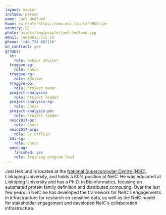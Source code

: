 ```yaml
---
layout: master
include: person
name: Joel Hedlund
home: <a href="https://www.nsc.liu.se">NSC</a>
country: SE
photo: assets/img/people/joel-hedlund.jpg
email: joel@nsc.liu.se
phone: "+46 734 607126"
on_contract: yes
groups:
  xt:
    role: Senior advisor
  tryggve-sg:
    role: Chair
  tryggve-rg:
    role: Advisor
  tryggve-po:
    role: Project owner
  project-analysis:
    role: Project leader
  project-analysis-rg:
    role: Chair
  project-analysis-po:
    role: Project leader
  neic2017-pc:
    role: Chair
  neic2017-prg:
    role: Ex officio
  bdi-sg:
    role: Chair
  poco-wg:
    finished: yes
    role: Training program lead
---
```


Joel Hedlund is located at the  [National Supercomputer Centre
(NSC)](http://www.nsc.liu.se), Linköping University, and holds a 80% position at
NeIC. He was educated at Linköping University and has a Ph.D. in Bioinformatics,
focusing on automated protein family definition and distributed computing. Over
the last few years in NeIC he has developed the framework for NeIC's engagements
in infrastructure for research on sensitive data, as well as the NeIC model for
stakeholder engagement and developed NeIC's collaboration infrastructure.
